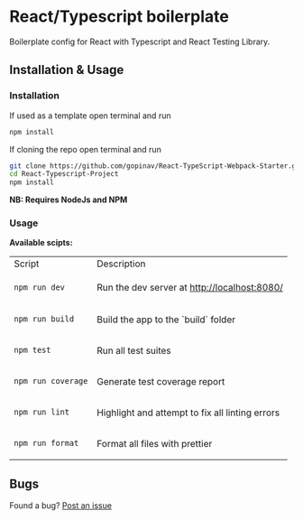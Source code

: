 # React/Typescript boilerplate

Boilerplate config for React with Typescript and React Testing Library.

## Installation & Usage

### Installation

If used as a template open terminal and run

```sh
npm install
```

If cloning the repo open terminal and run

```sh
git clone https://github.com/gopinav/React-TypeScript-Webpack-Starter.git React-Typescript-Project
cd React-Typescript-Project
npm install
```

**NB: Requires NodeJs and NPM**

### Usage

**Available scipts:**

<table>

<tr>
<td>Script</td>
<td>Description</td>
</tr>

<tr>
<td>

```sh
npm run dev
```

</td>
<td>
  
Run the dev server at [http://localhost:8080/](http://localhost:8080/)

</td>
</tr>

<tr>
<td>

```sh
npm run build
```

</td>
<td>Build the app to the `build` folder</td>
</tr>

<tr>
<td>

```sh
npm test
```

</td>
<td>Run all test suites</td>
</tr>

<tr>
<td>

```sh
npm run coverage
```

</td>
<td>Generate test coverage report</td>
</tr>

<tr>
<td>

```sh
npm run lint
```

</td>
<td>Highlight and attempt to fix all linting errors</td>
</tr>

<tr>
<td>

```sh
npm run format
```

</td>
<td>Format all files with prettier</td>
</tr>

</table>

## Bugs

Found a bug? [Post an issue](https://github.com/Velocima/React-Typescript-Template/issues)
